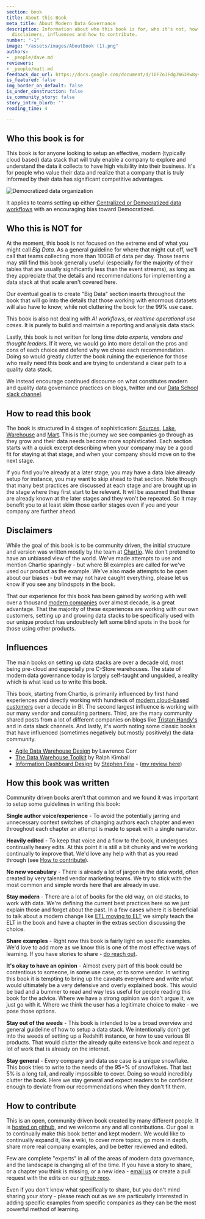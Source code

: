 ```yaml
---
section: book
title: About this Book
meta_title: About Modern Data Governance
description: Information about who this book is for, who it's not, how we wrote it,
  disclaimers, influences and how to contribute.
number: "-1"
image: "/assets/images/AboutBook (1).png"
authors:
- _people/dave.md
reviewers:
- _people/matt.md
feedback_doc_url: https://docs.google.com/document/d/1OFZoJFdgJWG3Rw8ysYapxC1eBuzBslvVd39eDzSd2Tw/edit?usp=sharing
is_featured: false
img_border_on_default: false
is_under_construction: false
is_community_story: false
story_intro_blurb: ''
reading_time: 4

---
```

## Who this book is for

This book is for anyone looking to setup an effective, modern (typically cloud based) data stack that will truly enable a company to explore and understand the data it collects to have high visibility into their business.  It's for people who value their data and realize that a company that is truly informed by their data has significant competitive advantages.  

![Democratized data organization](/assets/images/Data-to-analytics.png "Democratize data")

It applies to teams setting up either [Centralized or Democratized data workflows](/data-governance/democratized-or-centralized/) with an encouraging bias toward Democratized.

## Who this is NOT for

At the moment, this book is not focused on the extreme end of what you might call _Big Data_.  As a general guideline for where that might cut off, we'll call that teams collecting more than 100GB of data per day.  Those teams may still find this book generally useful (especially for the majority of their tables that are usually significantly less than the event streams), as long as they appreciate that the details and recommendations for implementing a data stack at that scale aren't covered here.

Our eventual goal is to create "Big Data" section inserts throughout the book that will go into the details that those working with enormous datasets will also have to know, while not cluttering the book for the 99% use case.

This book is also not dealing with _AI workflows_, or _realtime operational use cases_.  It is purely to build and maintain a reporting and analysis data stack.

Lastly, this book is not written for long time _data experts, vendors and thought leaders_.  If it were, we would go into more detail on the pros and cons of each choice and defend why we chose each recommendation.  Doing so would greatly clutter the book ruining the experience for those who really need this book and are trying to understand a clear path to a quality data stack.

We instead encourage continued discourse on what constitutes modern and quality data governance practices on blogs, twitter and our [Data School slack channel]({{site.slack_url}}).

## How to read this book

The book is structured in 4 stages of sophistication: [Sources](/data-governance/source-data-tools/), [Lake](/data-governance/why-build-a-data-lake/), [Warehouse](/data-governance/why-build-a-data-warehouse/) and [Mart](/data-governance/why-build-data-marts/).  This is the journey we see companies go through as they grow and their data needs become more sophisticated.  Each section starts with a quick excerpt describing when your company may be a good fit for staying at that stage, and when your company should move on to the next stage.

If you find you're already at a later stage, you may have a data lake already setup for instance, you may want to skip ahead to that section.  Note though that many best practices are discussed at each stage and are brought up in the stage where they first start to be relevant.  It will be assumed that these are already known at the later stages and they won't be repeated.  So it may benefit you to at least skim those earlier stages even if you and your company are further ahead.

## Disclaimers

While the goal of this book is to be community driven, the initial structure and version was written mostly by the team at [Chartio](https://chartio.com).  We don't pretend to have an unbiased view of the world.  We've made attempts to use and mention Chartio sparingly - but where BI examples are called for we've used our product as the example.  We've also made attempts to be open about our biases - but we may not have caught everything, please let us know if you see any blindspots in the book.

That our experience for this book has been gained by working with well over a thousand [modern companies](https://chartio.com/customers/) over almost decade, is a great advantage.  That the majority of these experiences are working with our own customers, setting up and growing data stacks to be specifically used with our unique product has undoubtedly left some blind spots in the book for those using other products.

## Influences

The main books on setting up data stacks are over a decade old, most being pre-cloud and especially pre C-Store warehouses.  The state of modern data governance today is largely self-taught and unguided, a reality which is what lead us to write this book.

This book, starting from Chartio, is primarily influenced by first hand experiences and directly working with hundreds of [modern cloud-based customers](https://chartio.com/customers/) over a decade in BI.  The second largest influence is working with our many vendor and consulting partners.  Third, are the many community shared posts from a lot of different companies on blogs like [Tristan Handy's](https://thinkgrowth.org/the-startup-founders-guide-to-analytics-1d2176f20ac1) and in data slack channels.  And lastly, it's worth noting some classic books that have influenced (sometimes negatively but mostly positively) the data community.

* [Agile Data Warehouse Design](https://www.amazon.com/Agile-Data-Warehouse-Design-Collaborative/dp/0956817203/) by Lawrence Corr
* [The Data Warehouse Toolkit](https://www.amazon.com/Data-Warehouse-Toolkit-Definitive-Dimensional/dp/1118530802/) by Ralph Kimball
* [Information Dashboard Design](https://www.amazon.com/Information-Dashboard-Design-At-Glance/dp/1938377001/) by [Stephen Few](https://www.perceptualedge.com/about.php) - ([my review here](https://chartio.com/blog/informationdashboarddesign/))

## How this book was written

Community driven books aren't that common and we found it was important to setup some guidelines in writing this book:

**Single author voice/experience** - To avoid the potentially jarring and unnecessary context switches of changing authors each chapter and even throughout each chapter an attempt is made to speak with a single narrator.

**Heavily edited** - To keep that voice and a flow to the book, it undergoes continually heavy edits.  At this point it is still a bit chunky and we're working continually to improve that.  We'd love any help with that as you read through (see [How to contribute](#how-to-contribute)).

**No new vocabulary** - There is already a lot of jargon in the data world, often created by very talented vendor marketing teams.  We try to stick with the most common and simple words here that are already in use.

**Stay modern** - There are a lot of books for the old way, on old stacks, to work with data.  We're defining the current best practices here so we just explain those and forget about the past.  In a few cases where it is beneficial to talk about a modern change like [ETL moving to ELT](/data-governance/etl-vs-elt/) we simply teach the ELT in the book and have a chapter in the extras section discussing the choice.

**Share examples** - Right now this book is fairly light on specific examples.  We'd love to add more as we know this is one of the most effective ways of learning.  If you have stories to share - [do reach out](mailto:mdavid@dataschool.com).

**It's okay to have an opinion** - Almost every part of this book could be contentious to someone, in some use case, or to some vendor.  In writing this book it is tempting to bring up the caveats everywhere and write what would ultimately be a very defensive and overly explained book. This would be bad and a bummer to read and way less useful for people reading this book for the advice.  Where we have a strong opinion we don't argue it, we just go with it.  Where we think the user has a legitimate choice to make - we pose those options.

**Stay out of the weeds** - This book is intended to be a broad overview and general guideline of how to setup a data stack.  We intentionally don't get into the weeds of setting up a Redshift instance, or how to use various BI products.  That would clutter the already quite extensive book and repeat a lot of work that is already on the internet.

**Stay general** - Every company and data use case is a unique snowflake.  This book tries to write to the needs of the 95+% of snowflakes.  That last 5% is a long tail, and really impossible to cover.  Doing so would incredibly clutter the book.  Here we stay general and expect readers to be confident enough to deviate from our recommendations when they don't fit them.

## How to contribute

This is an open, community driven book created by many different people.  It is [hosted on github](https://github.com/chartio/dataschool), and we welcome any and all contributions. Our goal is to continually make this book better and kept modern.  We would like to continually expand it, like a wiki, to cover more topics, go more in depth, share more real company examples, and be better reviewed and edited.

Few are complete "experts" in all of the areas of modern data governance, and the landscape is changing all of the time.  If you have a story to share, or a chapter you think is missing, or a new idea - [email us](mailto:mdavid@dataschool.com) or create a pull request with the edits on our [github repo](https://github.com/chartio/dataschool).

Even if you don't know what specifically to share, but you don't mind sharing your story - please reach out as we are particularly interested in adding specific examples from specific companies as they can be the most powerful method of learning.